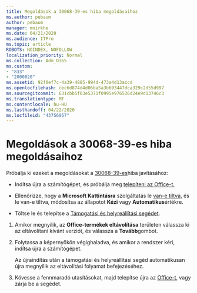 ```yaml
---
title: Megoldások a 30068-39-es hiba megoldásaihoz
ms.author: pebaum
author: pebaum
manager: mnirkhe
ms.date: 04/21/2020
ms.audience: ITPro
ms.topic: article
ROBOTS: NOINDEX, NOFOLLOW
localization_priority: Normal
ms.collection: Adm_O365
ms.custom:
- "833"
- "2000020"
ms.assetid: 92f0ef7c-4a39-4885-994d-473a4d13accd
ms.openlocfilehash: cec6d874d4d06ba5a3b693447dca329c2d55d997
ms.sourcegitcommit: 631cbb5f03e5371f0995e976536d24e9d13746c3
ms.translationtype: MT
ms.contentlocale: hu-HU
ms.lasthandoff: 04/22/2020
ms.locfileid: "43756957"
---
```

# <a name="solutions-for-error-30068-39"></a>Megoldások a 30068-39-es hiba megoldásaihoz

Próbálja ki ezeket a megoldásokat a [30068-39-es](https://support.office.com/article/963ca3e4-217a-4c16-9c02-ff946548357b?wt.mc_id=Alchemy_ClientDIA)hiba javításához:
  
- Indítsa újra a számítógépet, és próbálja meg [telepíteni az Office-t.](https://portal.office.com/OLS/MySoftware.aspx)

- Ellenőrizze, hogy a **Microsoft Kattintásra** szolgáltatás le [van-e tiltva,](https://support.office.com/article/963ca3e4-217a-4c16-9c02-ff946548357b?wt.mc_id=Alchemy_ClientDIA) és le van-e tiltva, módosítsa az állapotot **Kézi** vagy **Automatikus**értékre.

- Töltse le és telepítse a [Támogatási és helyreállítási segédet](https://aka.ms/SARA-OfficeUninstall-Alchemy).

1. Amikor megnyílik, az **Office-termékek eltávolítása** területen válassza ki az eltávolítani kívánt verziót, és válassza a **Tovább**gombot.

2. Folytassa a képernyőkön végighaladva, és amikor a rendszer kéri, indítsa újra a számítógépet.

    Az újraindítás után a támogatási és helyreállítási segéd automatikusan újra megnyílik az eltávolítási folyamat befejezéséhez.

3. Kövesse a fennmaradó utasításokat, majd telepítse újra az [Office-t,](https://portal.office.com/OLS/MySoftware.aspx) vagy zárja be a segédet.
